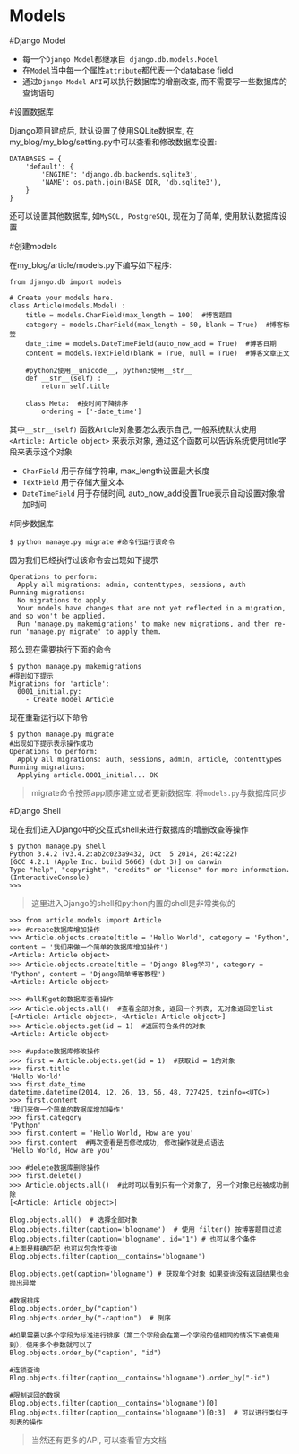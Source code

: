 # Models

#Django Model


- 每一个`Django Model`都继承自` django.db.models.Model`
- 在`Model`当中每一个属性`attribute`都代表一个database field
- 通过`Django Model API`可以执行数据库的增删改查, 而不需要写一些数据库的查询语句


#设置数据库

Django项目建成后, 默认设置了使用SQLite数据库, 在my_blog/my_blog/setting.py中可以查看和修改数据库设置:

```
DATABASES = {
    'default': {
        'ENGINE': 'django.db.backends.sqlite3',
        'NAME': os.path.join(BASE_DIR, 'db.sqlite3'),
    }
}
```

还可以设置其他数据库, 如`MySQL, PostgreSQL`, 现在为了简单, 使用默认数据库设置


#创建models


在my_blog/article/models.py下编写如下程序:

```
from django.db import models

# Create your models here.
class Article(models.Model) :
    title = models.CharField(max_length = 100)  #博客题目
    category = models.CharField(max_length = 50, blank = True)  #博客标签
    date_time = models.DateTimeField(auto_now_add = True)  #博客日期
    content = models.TextField(blank = True, null = True)  #博客文章正文

    #python2使用__unicode__, python3使用__str__
    def __str__(self) :
        return self.title
        
    class Meta:  #按时间下降排序
        ordering = ['-date_time'] 
```

其中`__str__(self)` 函数Article对象要怎么表示自己, 一般系统默认使用`<Article: Article object>` 来表示对象, 通过这个函数可以告诉系统使用title字段来表示这个对象 


- `CharField`  用于存储字符串, max_length设置最大长度
- `TextField` 用于存储大量文本
- `DateTimeField`  用于存储时间, auto_now_add设置True表示自动设置对象增加时间


#同步数据库


```
$ python manage.py migrate #命令行运行该命令
```

因为我们已经执行过该命令会出现如下提示

```
Operations to perform:
  Apply all migrations: admin, contenttypes, sessions, auth
Running migrations:
  No migrations to apply.
  Your models have changes that are not yet reflected in a migration, and so won't be applied.
  Run 'manage.py makemigrations' to make new migrations, and then re-run 'manage.py migrate' to apply them.
```

那么现在需要执行下面的命令
```
$ python manage.py makemigrations
#得到如下提示
Migrations for 'article':
  0001_initial.py:
    - Create model Article
```

现在重新运行以下命令

```
$ python manage.py migrate
#出现如下提示表示操作成功
Operations to perform:
  Apply all migrations: auth, sessions, admin, article, contenttypes
Running migrations:
  Applying article.0001_initial... OK
```

> migrate命令按照app顺序建立或者更新数据库, 将`models.py`与数据库同步

#Django Shell


现在我们进入Django中的交互式shell来进行数据库的增删改查等操作

```
$ python manage.py shell
Python 3.4.2 (v3.4.2:ab2c023a9432, Oct  5 2014, 20:42:22)
[GCC 4.2.1 (Apple Inc. build 5666) (dot 3)] on darwin
Type "help", "copyright", "credits" or "license" for more information.
(InteractiveConsole)
>>>
```

> 这里进入Django的shell和python内置的shell是非常类似的


```
>>> from article.models import Article
>>> #create数据库增加操作
>>> Article.objects.create(title = 'Hello World', category = 'Python', content = '我们来做一个简单的数据库增加操作')
<Article: Article object>
>>> Article.objects.create(title = 'Django Blog学习', category = 'Python', content = 'Django简单博客教程')
<Article: Article object>

>>> #all和get的数据库查看操作
>>> Article.objects.all()  #查看全部对象, 返回一个列表, 无对象返回空list
[<Article: Article object>, <Article: Article object>]
>>> Article.objects.get(id = 1)  #返回符合条件的对象
<Article: Article object>

>>> #update数据库修改操作
>>> first = Article.objects.get(id = 1)  #获取id = 1的对象
>>> first.title
'Hello World'
>>> first.date_time
datetime.datetime(2014, 12, 26, 13, 56, 48, 727425, tzinfo=<UTC>)
>>> first.content
'我们来做一个简单的数据库增加操作'
>>> first.category
'Python'
>>> first.content = 'Hello World, How are you'
>>> first.content  #再次查看是否修改成功, 修改操作就是点语法
'Hello World, How are you'

>>> #delete数据库删除操作
>>> first.delete()
>>> Article.objects.all()  #此时可以看到只有一个对象了, 另一个对象已经被成功删除
[<Article: Article object>]  

Blog.objects.all()  # 选择全部对象
Blog.objects.filter(caption='blogname')  # 使用 filter() 按博客题目过滤
Blog.objects.filter(caption='blogname', id="1") # 也可以多个条件
#上面是精确匹配 也可以包含性查询
Blog.objects.filter(caption__contains='blogname')

Blog.objects.get(caption='blogname') # 获取单个对象 如果查询没有返回结果也会抛出异常

#数据排序
Blog.objects.order_by("caption")
Blog.objects.order_by("-caption")  # 倒序

#如果需要以多个字段为标准进行排序（第二个字段会在第一个字段的值相同的情况下被使用到），使用多个参数就可以了
Blog.objects.order_by("caption", "id")

#连锁查询
Blog.objects.filter(caption__contains='blogname').order_by("-id")

#限制返回的数据
Blog.objects.filter(caption__contains='blogname')[0]
Blog.objects.filter(caption__contains='blogname')[0:3]  # 可以进行类似于列表的操作
```

> 当然还有更多的API, 可以查看官方文档



